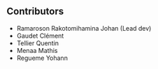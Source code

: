 ## Contributors 

- Ramaroson Rakotomihamina Johan (Lead dev)
- Gaudet Clément
- Tellier Quentin
- Menaa Mathis
- Regueme Yohann